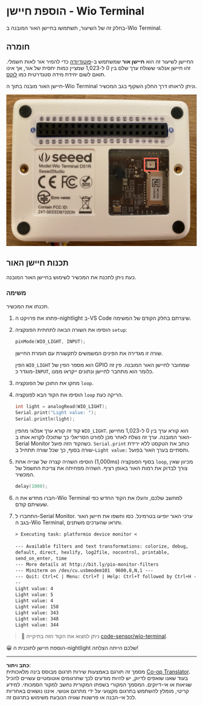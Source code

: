 <!--
CO_OP_TRANSLATOR_METADATA:
{
  "original_hash": "7f4ad0ef54f248b85b92187c94cf9dcb",
  "translation_date": "2025-08-27T21:56:52+00:00",
  "source_file": "1-getting-started/lessons/3-sensors-and-actuators/wio-terminal-sensor.md",
  "language_code": "he"
}
-->
# הוספת חיישן - Wio Terminal

בחלק זה של השיעור, תשתמשו בחיישן האור המובנה ב-Wio Terminal.

## חומרה

החיישן לשיעור זה הוא **חיישן אור** שמשתמש ב-[פוטודיודה](https://wikipedia.org/wiki/Photodiode) כדי להמיר אור לאות חשמלי. זהו חיישן אנלוגי ששולח ערך שלם בין 0 ל-1,023 שמציין כמות יחסית של אור, אך אינו תואם לשום יחידת מידה סטנדרטית כמו [לוקס](https://wikipedia.org/wiki/Lux).

חיישן האור מובנה בתוך ה-Wio Terminal וניתן לראותו דרך החלון השקוף בגב המכשיר.

![חיישן האור בגב ה-Wio Terminal](../../../../../translated_images/wio-light-sensor.b1f529f3c95f51654f2e2c1d2d4b55fe547d189f588c974f5c2462c728133840.he.png)

## תכנות חיישן האור

כעת ניתן לתכנת את המכשיר לשימוש בחיישן האור המובנה.

### משימה

תכנתו את המכשיר.

1. פתחו את פרויקט ה-nightlight ב-VS Code שיצרתם בחלק הקודם של המשימה.

1. הוסיפו את השורה הבאה לתחתית הפונקציה `setup`:

    ```cpp
    pinMode(WIO_LIGHT, INPUT);
    ```

    שורה זו מגדירה את הפינים המשמשים לתקשורת עם חומרת החיישן.

    הפין `WIO_LIGHT` הוא מספר הפין של GPIO שמחובר לחיישן האור המובנה. פין זה מוגדר כ-`INPUT`, כלומר הוא מתחבר לחיישן ונתונים ייקראו ממנו.

1. מחקו את התוכן של הפונקציה `loop`.

1. הוסיפו את הקוד הבא לפונקציה `loop` הריקה כעת.

    ```cpp
    int light = analogRead(WIO_LIGHT);
    Serial.print("Light value: ");
    Serial.println(light);
    ```

    קוד זה קורא ערך אנלוגי מהפין `WIO_LIGHT`. הוא קורא ערך בין 0 ל-1,023 מחיישן האור המובנה. ערך זה נשלח לאחר מכן לפורט הסריאלי כך שתוכלו לקרוא אותו ב-Serial Monitor כשהקוד הזה פועל. `Serial.print` כותב את הטקסט ללא ירידת שורה בסוף, כך שכל שורה תתחיל ב-`Light value:` ותסתיים בערך האור בפועל.

1. הוסיפו השהיה קצרה של שנייה אחת (1,000ms) בסוף הפונקציה `loop`, מכיוון שאין צורך לבדוק את רמות האור באופן רציף. השהיה מפחיתה את צריכת החשמל של המכשיר.

    ```cpp
    delay(1000);
    ```

1. חברו מחדש את ה-Wio Terminal למחשב שלכם, והעלו את הקוד החדש כפי שעשיתם קודם.

1. התחברו ל-Serial Monitor. ערכי האור יופיעו בטרמינל. כסו וחשפו את חיישן האור בגב ה-Wio Terminal, ותראו שהערכים משתנים.

    ```output
    > Executing task: platformio device monitor <

    --- Available filters and text transformations: colorize, debug, default, direct, hexlify, log2file, nocontrol, printable, send_on_enter, time
    --- More details at http://bit.ly/pio-monitor-filters
    --- Miniterm on /dev/cu.usbmodem101  9600,8,N,1 ---
    --- Quit: Ctrl+C | Menu: Ctrl+T | Help: Ctrl+T followed by Ctrl+H ---
    Light value: 4
    Light value: 5
    Light value: 4
    Light value: 158
    Light value: 343
    Light value: 348
    Light value: 344
    ```

> 💁 ניתן למצוא את הקוד הזה בתיקייה [code-sensor/wio-terminal](../../../../../1-getting-started/lessons/3-sensors-and-actuators/code-sensor/wio-terminal).

😀 הוספת חיישן לתוכנית ה-nightlight שלכם הייתה הצלחה!

---

**כתב ויתור**:  
מסמך זה תורגם באמצעות שירות תרגום מבוסס בינה מלאכותית [Co-op Translator](https://github.com/Azure/co-op-translator). בעוד שאנו שואפים לדיוק, יש להיות מודעים לכך שתרגומים אוטומטיים עשויים להכיל שגיאות או אי-דיוקים. המסמך המקורי בשפתו המקורית נחשב למקור הסמכותי. למידע קריטי, מומלץ להשתמש בתרגום מקצועי על ידי מתרגם אנושי. איננו נושאים באחריות לכל אי-הבנה או פרשנות שגויה הנובעת משימוש בתרגום זה.